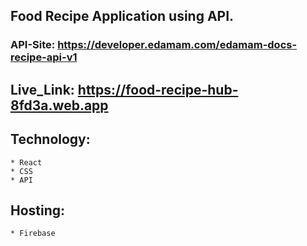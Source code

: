 ## Food Recipe Application using API.

### API-Site: https://developer.edamam.com/edamam-docs-recipe-api-v1

## Live_Link: https://food-recipe-hub-8fd3a.web.app




## Technology: 

    * React 
    * CSS 
    * API

## Hosting: 
    * Firebase
